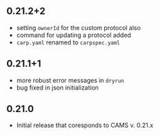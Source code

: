 ## 0.21.2+2
* setting `ownerId` for the custom protocol also
* command for updating a protocol added
* `carp.yaml` renamed to `carpspec.yaml` 

## 0.21.1+1
* more robust error messages in `dryrun`
* bug fixed in json initialization

## 0.21.0
* Initial release that coresponds to CAMS v. 0.21.x
